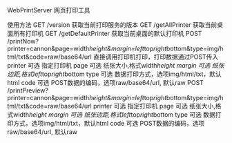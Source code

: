 WebPrintServer
网页打印工具

使用方法
	GET /version
	获取当前打印服务的版本
	GET /getAllPrinter
	获取当前桌面所有打印机
	GET /getDefaultPrinter
	获取当前桌面的默认打印机
	POST /printNow?printer=cannon&page=width*height&margin=left*top*right*bottom&type=img/html/txt&code=raw/base64/url
	直接调用打印机打印，打印数据通过POST传入
	printer	可选	指定打印机
	page	可选	纸张大小,格式width*height
	margin	可选	纸张边距,格式left*top*right*bottom
	type	可选	数据打印方式，选项img/html/txt，默认html
	code	可选	POST数据的编码，选项raw/base64/url, 默认raw
	POST /printPreview?printer=cannon&page=width*height&margin=left*top*right*bottom&type=img/html/txt&code=raw/base64/url
	printer	可选	指定打印机
	page	可选	纸张大小,格式width*height
	margin	可选	纸张边距,格式left*top*right*bottom
	type	可选	数据打印方式，选项img/html/txt，默认html
	code	可选	POST数据的编码，选项raw/base64/url, 默认raw